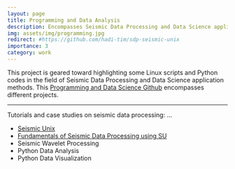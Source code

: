 ```yaml
---
layout: page
title: Programming and Data Analysis
description: Encompasses Seismic Data Processing and Data Science applications
img: assets/img/programming.jpg
redirect: #https://github.com/hadi-tim/sdp-seismic-unix
importance: 3
category: work
---
```


This project is geared toward highlighting some Linux scripts and Python codes in the field of Seismic Data Processing and Data Science application methods. This [Programming and Data Science Github](https://github.com/hadi-tim/sdp-seismic-unix) encompasses  different projects. 

---
Tutorials and case studies on seismic data processing:
...

- [Seismic Unix](https://github.com/hadi-tim/sdp-seismic-unix)
- [Fundamentals of Seismic Data Processing using SU](https://github.com/hadi-tim/sdp-seismic-unix)
- Seismic Wavelet Processing
- Python Data Analysis
- Python Data Visualization



